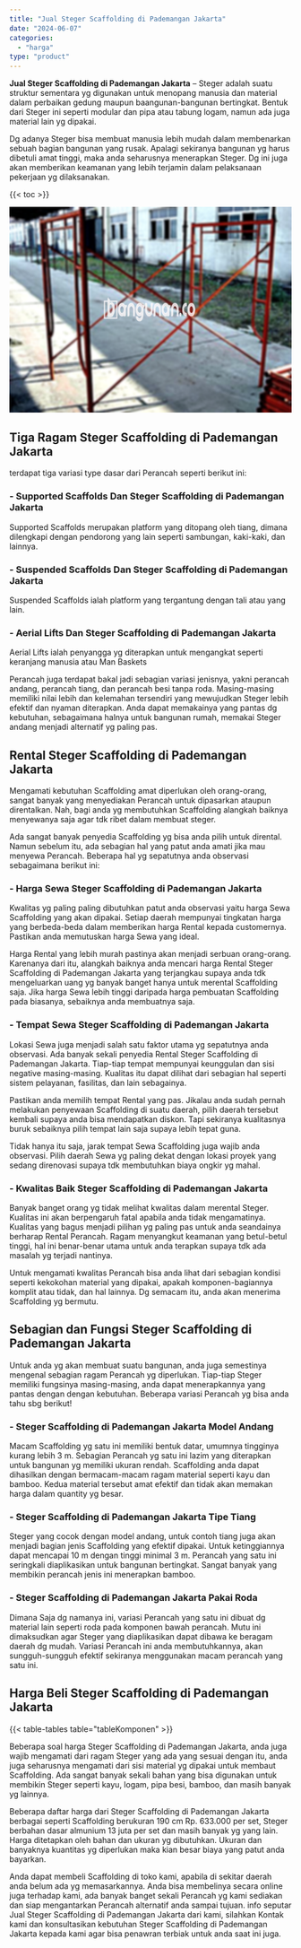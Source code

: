 ```yaml
---
title: "Jual Steger Scaffolding di Pademangan Jakarta"
date: "2024-06-07"
categories: 
  - "harga"
type: "product"
---
```


**Jual Steger Scaffolding di Pademangan Jakarta** – Steger adalah suatu struktur sementara yg digunakan untuk menopang manusia dan material dalam perbaikan gedung maupun baangunan-bangunan bertingkat. Bentuk dari Steger ini seperti modular dan pipa atau tabung logam, namun ada juga material lain yg dipakai.

Dg adanya Steger bisa membuat manusia lebih mudah dalam membenarkan sebuah bagian bangunan yang rusak. Apalagi sekiranya bangunan yg harus dibetuli amat tinggi, maka anda seharusnya menerapkan Steger. Dg ini juga akan memberikan keamanan yang lebih terjamin dalam pelaksanaan pekerjaan yg dilaksanakan.

{{< toc >}}

![Jual Steger Scaffolding di Pademangan Jakarta](/images/sewa-scaffolding-steger-29.png)

## Tiga Ragam Steger Scaffolding di Pademangan Jakarta

terdapat tiga variasi type dasar dari Perancah seperti berikut ini:

### \- Supported Scaffolds Dan Steger Scaffolding di Pademangan Jakarta

Supported Scaffolds merupakan platform yang ditopang oleh tiang, dimana dilengkapi dengan pendorong yang lain seperti sambungan, kaki-kaki, dan lainnya.

### \- Suspended Scaffolds Dan Steger Scaffolding di Pademangan Jakarta

Suspended Scaffolds ialah platform yang tergantung dengan tali atau yang lain.

### \- Aerial Lifts Dan Steger Scaffolding di Pademangan Jakarta

Aerial Lifts ialah penyangga yg diterapkan untuk mengangkat seperti keranjang manusia atau Man Baskets

Perancah juga terdapat bakal jadi sebagian variasi jenisnya, yakni perancah andang, perancah tiang, dan perancah besi tanpa roda. Masing-masing memiliki nilai lebih dan kelemahan tersendiri yang mewujudkan Steger lebih efektif dan nyaman diterapkan. Anda dapat memakainya yang pantas dg kebutuhan, sebagaimana halnya untuk bangunan rumah, memakai Steger andang menjadi alternatif yg paling pas.

## Rental Steger Scaffolding di Pademangan Jakarta

Mengamati kebutuhan Scaffolding amat diperlukan oleh orang-orang, sangat banyak yang menyediakan Perancah untuk dipasarkan ataupun direntalkan. Nah, bagi anda yg membutuhkan Scaffolding alangkah baiknya menyewanya saja agar tdk ribet dalam membuat steger.

Ada sangat banyak penyedia Scaffolding yg bisa anda pilih untuk dirental. Namun sebelum itu, ada sebagian hal yang patut anda amati jika mau menyewa Perancah. Beberapa hal yg sepatutnya anda observasi sebagaimana berikut ini:

### \- Harga Sewa Steger Scaffolding di Pademangan Jakarta

Kwalitas yg paling paling dibutuhkan patut anda observasi yaitu harga Sewa Scaffolding yang akan dipakai. Setiap daerah mempunyai tingkatan harga yang berbeda-beda dalam memberikan harga Rental kepada customernya. Pastikan anda memutuskan harga Sewa yang ideal.

Harga Rental yang lebih murah pastinya akan menjadi serbuan orang-orang. Karenanya dari itu, alangkah baiknya anda mencari harga Rental Steger Scaffolding di Pademangan Jakarta yang terjangkau supaya anda tdk mengeluarkan uang yg banyak banget hanya untuk merental Scaffolding saja. Jika harga Sewa lebih tinggi daripada harga pembuatan Scaffolding pada biasanya, sebaiknya anda membuatnya saja.

### \- Tempat Sewa Steger Scaffolding di Pademangan Jakarta

Lokasi Sewa juga menjadi salah satu faktor utama yg sepatutnya anda observasi. Ada banyak sekali penyedia Rental Steger Scaffolding di Pademangan Jakarta. Tiap-tiap tempat mempunyai keunggulan dan sisi negative masing-masing. Kualitas itu dapat dilihat dari sebagian hal seperti sistem pelayanan, fasilitas, dan lain sebagainya.

Pastikan anda memilih tempat Rental yang pas. Jikalau anda sudah pernah melakukan penyewaan Scaffolding di suatu daerah, pilih daerah tersebut kembali supaya anda bisa mendapatkan diskon. Tapi sekiranya kualitasnya buruk sebaiknya pilih tempat lain saja supaya lebih tepat guna.

Tidak hanya itu saja, jarak tempat Sewa Scaffolding juga wajib anda observasi. Pilih daerah Sewa yg paling dekat dengan lokasi proyek yang sedang direnovasi supaya tdk membutuhkan biaya ongkir yg mahal.

### \- Kwalitas Baik Steger Scaffolding di Pademangan Jakarta

Banyak banget orang yg tidak melihat kwalitas dalam merental Steger. Kualitas ini akan berpengaruh fatal apabila anda tidak mengamatinya. Kualitas yang bagus menjadi pilihan yg paling pas untuk anda seandainya berharap Rental Perancah. Ragam menyangkut keamanan yang betul-betul tinggi, hal ini benar-benar utama untuk anda terapkan supaya tdk ada masalah yg terjadi nantinya.

Untuk mengamati kwalitas Perancah bisa anda lihat dari sebagian kondisi seperti kekokohan material yang dipakai, apakah komponen-bagiannya komplit atau tidak, dan hal lainnya. Dg semacam itu, anda akan menerima Scaffolding yg bermutu.

## Sebagian dan Fungsi Steger Scaffolding di Pademangan Jakarta

Untuk anda yg akan membuat suatu bangunan, anda juga semestinya mengenal sebagian ragam Perancah yg diperlukan. Tiap-tiap Steger memiliki fungsinya masing-masing, anda dapat menerapkannya yang pantas dengan dengan kebutuhan. Beberapa variasi Perancah yg bisa anda tahu sbg berikut!

### \- Steger Scaffolding di Pademangan Jakarta Model Andang

Macam Scaffolding yg satu ini memiliki bentuk datar, umumnya tingginya kurang lebih 3 m. Sebagian Perancah yg satu ini lazim yang diterapkan untuk bangunan yg memiliki ukuran rendah. Scaffolding anda dapat dihasilkan dengan bermacam-macam ragam material seperti kayu dan bamboo. Kedua material tersebut amat efektif dan tidak akan memakan harga dalam quantity yg besar.

### \- Steger Scaffolding di Pademangan Jakarta Tipe Tiang

Steger yang cocok dengan model andang, untuk contoh tiang juga akan menjadi bagian jenis Scaffolding yang efektif dipakai. Untuk ketinggiannya dapat mencapai 10 m dengan tinggi minimal 3 m. Perancah yang satu ini seringkali diaplikasikan untuk bangunan bertingkat. Sangat banyak yang membikin perancah jenis ini menerapkan bamboo.

### \- Steger Scaffolding di Pademangan Jakarta Pakai Roda

Dimana Saja dg namanya ini, variasi Perancah yang satu ini dibuat dg material lain seperti roda pada komponen bawah perancah. Mutu ini dimaksudkan agar Steger yang diaplikasikan dapat dibawa ke beragam daerah dg mudah. Variasi Perancah ini anda membutuhkannya, akan sungguh-sungguh efektif sekiranya menggunakan macam perancah yang satu ini.

## Harga Beli Steger Scaffolding di Pademangan Jakarta

{{< table-tables table="tableKomponen" >}}

Beberapa soal harga Steger Scaffolding di Pademangan Jakarta, anda juga wajib mengamati dari ragam Steger yang ada yang sesuai dengan itu, anda juga seharusnya mengamati dari sisi material yg dipakai untuk membaut Scaffolding. Ada sangat banyak sekali bahan yang bisa digunakan untuk membikin Steger seperti kayu, logam, pipa besi, bamboo, dan masih banyak yg lainnya.

Beberapa daftar harga dari Steger Scaffolding di Pademangan Jakarta berbagai seperti Scaffolding berukuran 190 cm Rp. 633.000 per set, Steger berbahan dasar almunium 13 juta per set dan masih banyak yg yang lain. Harga ditetapkan oleh bahan dan ukuran yg dibutuhkan. Ukuran dan banyaknya kuantitas yg diperlukan maka kian besar biaya yang patut anda bayarkan.

Anda dapat membeli Scaffolding di toko kami, apabila di sekitar daerah anda belum ada yg memasarkannya. Anda bisa membelinya secara online juga terhadap kami, ada banyak banget sekali Perancah yg kami sediakan dan siap mengantarkan Perancah alternatif anda sampai tujuan. info seputar Jual Steger Scaffolding di Pademangan Jakarta dari kami, silahkan Kontak kami dan konsultasikan kebutuhan Steger Scaffolding di Pademangan Jakarta kepada kami agar bisa penawran terbiak untuk anda saat ini juga.
